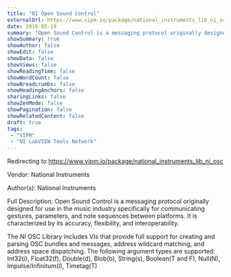 ```yaml
---
title: "NI Open Sound Control"
externalUrl: https://www.vipm.io/package/national_instruments_lib_ni_osc
date: 2016-05-19
summary: "Open Sound Control is a messaging protocol originally designed for use in the music industry specifically for communicating gestures, parameters, and note sequences between platforms."
showSummary: true
showAuthor: false
showEdit: false
showData: false
showViews: false
showReadingTime: false
showWordCount: false
showBreadcrumbs: false
showHeadingAnchors: false
sharingLinks: false
showZenMode: false
showPagination: false
showRelatedContent: false
draft: true
tags:
 - "VIPM"
 - "NI LabVIEW Tools Network"
---
```


Redirecting to https://www.vipm.io/package/national_instruments_lib_ni_osc

Vendor: National Instruments

Author(s): National Instruments
 
Full Description:
Open Sound Control is a messaging protocol originally designed for use in the music industry specifically for communicating gestures, parameters, and note sequences between platforms.  It is characterized by its accuracy, flexibility, and interoperability.

The NI OSC Library includes VIs that provide full support for creating and parsing OSC bundles and messages, address wildcard matching, and address space dispatching.  The following argument types are supported:
Int32(i), Float32(f), Double(d), Blob(b), String(s), Boolean(T and F), Null(N), Impulse/Infinitum(I), Timetag(T)